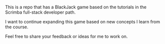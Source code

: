 This is a repo that has a BlackJack game based on the tutorials in the Scrimba full-stack developer path.

I want to continue expanding this game based on new concepts I learn from the course. 

Feel free to share your feedback or ideas for me to work on.
